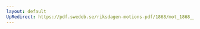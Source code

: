 ```yaml
---
layout: default
UpRedirect: https://pdf.swedeb.se/riksdagen-motions-pdf/1868/mot_1868__ak__00310/mot_1868__ak__00310_002.pdf
---
```

